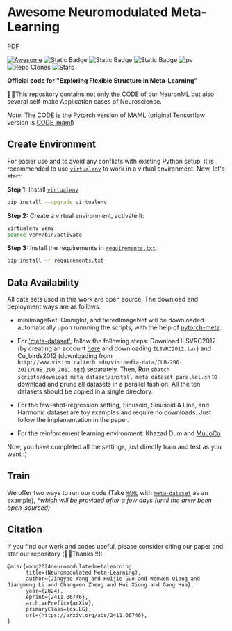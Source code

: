 # Awesome Neuromodulated Meta-Learning

[PDF](https://doi.org/10.48550/arXiv.2411.06746)

[![Awesome](https://awesome.re/badge.svg)](https://awesome.re) 
![Static Badge](https://img.shields.io/badge/Meta_Learning-Flexible_Network_Structure-blue)
![Static Badge](https://img.shields.io/badge/to_be_continue-orange)
![Static Badge](https://img.shields.io/badge/TPAMI_Preprint-yellow)
![pv](https://pageview.vercel.app/?github_user=WangJingyao07/NeuronML)
![Repo Clones](https://img.shields.io/badge/Clones-2-blue)
![Stars](https://img.shields.io/github/stars/WangJingyao07/NeuronML)


**Official code for "Exploring Flexible Structure in Meta-Learning"**

🥇🌈This repository contains not only the CODE of our NeuronML but also several self-make Application cases of Neuroscience. 

*Note:* The CODE is the Pytorch version of MAML (original Tensorflow version is [CODE-maml](https://github.com/cbfinn/maml))


## Create Environment

For easier use and to avoid any conflicts with existing Python setup, it is recommended to use [`virtualenv`](https://docs.python-guide.org/dev/virtualenvs/) to work in a virtual environment. Now, let's start:

**Step 1:** Install [`virtualenv`](https://docs.python-guide.org/dev/virtualenvs/)

```bash
pip install --upgrade virtualenv
```

**Step 2:** Create a virtual environment, activate it:

```bash
virtualenv venv
source venv/bin/activate
```

**Step 3:** Install the requirements in [`requirements.txt`](requirements.txt).

```bash
pip install -r requirements.txt
```


## Data Availability

All data sets used in this work are open source. The download and deployment ways are as follows:
​
* miniImageNet, Omniglot, and tieredImageNet will be downloaded automatically upon runnning the scripts, with the help of [pytorch-meta](https://github.com/tristandeleu/pytorch-meta).

* For ['meta-dataset'](https://github.com/google-research/meta-dataset/blob/e95c50658e4260b2ede08ede1129827b08477f1a/prepare_all_datasets.sh), follow the following steps: Download ILSVRC2012 (by creating an account [here](https://image-net.org/challenges/LSVRC/2012/index.php) and downloading `ILSVRC2012.tar`) and Cu_birds2012 (downloading from `http://www.vision.caltech.edu/visipedia-data/CUB-200-2011/CUB_200_2011.tgz`) separately. Then, Run `sbatch scripts/download_meta_dataset/install_meta_dataset_parallel.sh` to download and prune all datasets in a parallel fashion. All the ten datasets should be copied in a single directory.

* For the few-shot-regression setting, Sinusoid, Sinusoid & Line, and Harmonic dataset are toy examples and require no downloads. Just follow the implementation in the paper.

* For the reinforcement learning environment:  Khazad Dum and [MuJoCo](https://github.com/google-deepmind/mujoco)

Now, you have completed all the settings, just directly train and test as you want :)


## Train

We offer two ways to run our code (Take [`MAML`](scripts/MAML) with [`meta-dataset`](scripts/MAML/Train/train_maml_metadataset_all_samplers.sh) as an example), **which will be provided after a few days (until the arxiv been open-sourced)*



## Citation
If you find our work and codes useful, please consider citing our paper and star our repository (🥰🎉Thanks!!!):
```
@misc{wang2024neuromodulatedmetalearning,
      title={Neuromodulated Meta-Learning}, 
      author={Jingyao Wang and Huijie Guo and Wenwen Qiang and Jiangmeng Li and Changwen Zheng and Hui Xiong and Gang Hua},
      year={2024},
      eprint={2411.06746},
      archivePrefix={arXiv},
      primaryClass={cs.LG},
      url={https://arxiv.org/abs/2411.06746}, 
}
```



